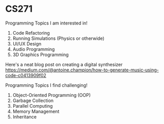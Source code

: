# CS271
Programming Topics I am interested in!
1. Code Refactoring
2. Running Simulations (Physics or otherwide)
3. UI/UX Design
4. Audio Programming
5. 3D Graphics Programming
   
Here's a neat blog post on creating a digital synthesizer
https://medium.com/@antoine.champion/how-to-generate-music-using-code-c0413909f02

Programming Topics I find challenging!
1. Object-Oriented Programming (OOP)
2. Garbage Collection
3. Parallel Computing
4. Memory Management
5. Inheritance

